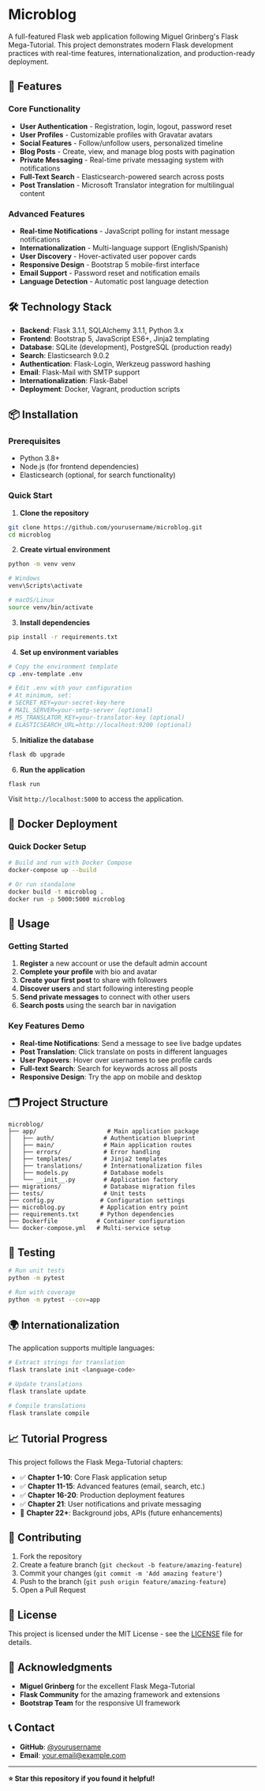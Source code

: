 # Microblog

A full-featured Flask web application following Miguel Grinberg's Flask Mega-Tutorial. This project demonstrates modern Flask development practices with real-time features, internationalization, and production-ready deployment.

## 🚀 Features

### Core Functionality
- **User Authentication** - Registration, login, logout, password reset
- **User Profiles** - Customizable profiles with Gravatar avatars
- **Social Features** - Follow/unfollow users, personalized timeline
- **Blog Posts** - Create, view, and manage blog posts with pagination
- **Private Messaging** - Real-time private messaging system with notifications
- **Full-Text Search** - Elasticsearch-powered search across posts
- **Post Translation** - Microsoft Translator integration for multilingual content

### Advanced Features
- **Real-time Notifications** - JavaScript polling for instant message notifications
- **Internationalization** - Multi-language support (English/Spanish)
- **User Discovery** - Hover-activated user popover cards
- **Responsive Design** - Bootstrap 5 mobile-first interface
- **Email Support** - Password reset and notification emails
- **Language Detection** - Automatic post language detection

## 🛠️ Technology Stack

- **Backend**: Flask 3.1.1, SQLAlchemy 3.1.1, Python 3.x
- **Frontend**: Bootstrap 5, JavaScript ES6+, Jinja2 templating
- **Database**: SQLite (development), PostgreSQL (production ready)
- **Search**: Elasticsearch 9.0.2
- **Authentication**: Flask-Login, Werkzeug password hashing
- **Email**: Flask-Mail with SMTP support
- **Internationalization**: Flask-Babel
- **Deployment**: Docker, Vagrant, production scripts

## 📦 Installation

### Prerequisites
- Python 3.8+
- Node.js (for frontend dependencies)
- Elasticsearch (optional, for search functionality)

### Quick Start

1. **Clone the repository**
```bash
git clone https://github.com/yourusername/microblog.git
cd microblog
```

2. **Create virtual environment**
```bash
python -m venv venv

# Windows
venv\Scripts\activate

# macOS/Linux
source venv/bin/activate
```

3. **Install dependencies**
```bash
pip install -r requirements.txt
```

4. **Set up environment variables**
```bash
# Copy the environment template
cp .env-template .env

# Edit .env with your configuration
# At minimum, set:
# SECRET_KEY=your-secret-key-here
# MAIL_SERVER=your-smtp-server (optional)
# MS_TRANSLATOR_KEY=your-translator-key (optional)
# ELASTICSEARCH_URL=http://localhost:9200 (optional)
```

5. **Initialize the database**
```bash
flask db upgrade
```

6. **Run the application**
```bash
flask run
```

Visit `http://localhost:5000` to access the application.

## 🐳 Docker Deployment

### Quick Docker Setup
```bash
# Build and run with Docker Compose
docker-compose up --build

# Or run standalone
docker build -t microblog .
docker run -p 5000:5000 microblog
```

## 📱 Usage

### Getting Started
1. **Register** a new account or use the default admin account
2. **Complete your profile** with bio and avatar
3. **Create your first post** to share with followers
4. **Discover users** and start following interesting people
5. **Send private messages** to connect with other users
6. **Search posts** using the search bar in navigation

### Key Features Demo
- **Real-time Notifications**: Send a message to see live badge updates
- **Post Translation**: Click translate on posts in different languages
- **User Popovers**: Hover over usernames to see profile cards
- **Full-text Search**: Search for keywords across all posts
- **Responsive Design**: Try the app on mobile and desktop

## 🗂️ Project Structure

```
microblog/
├── app/                    # Main application package
│   ├── auth/              # Authentication blueprint
│   ├── main/              # Main application routes
│   ├── errors/            # Error handling
│   ├── templates/         # Jinja2 templates
│   ├── translations/      # Internationalization files
│   ├── models.py          # Database models
│   └── __init__.py        # Application factory
├── migrations/            # Database migration files
├── tests/                 # Unit tests
├── config.py             # Configuration settings
├── microblog.py          # Application entry point
├── requirements.txt      # Python dependencies
├── Dockerfile           # Container configuration
└── docker-compose.yml   # Multi-service setup
```

## 🧪 Testing

```bash
# Run unit tests
python -m pytest

# Run with coverage
python -m pytest --cov=app
```

## 🌍 Internationalization

The application supports multiple languages:

```bash
# Extract strings for translation
flask translate init <language-code>

# Update translations
flask translate update

# Compile translations
flask translate compile
```

## 📈 Tutorial Progress

This project follows the Flask Mega-Tutorial chapters:

- ✅ **Chapter 1-10**: Core Flask application setup
- ✅ **Chapter 11-15**: Advanced features (email, search, etc.)
- ✅ **Chapter 16-20**: Production deployment features
- ✅ **Chapter 21**: User notifications and private messaging
- 🔄 **Chapter 22+**: Background jobs, APIs (future enhancements)

## 🤝 Contributing

1. Fork the repository
2. Create a feature branch (`git checkout -b feature/amazing-feature`)
3. Commit your changes (`git commit -m 'Add amazing feature'`)
4. Push to the branch (`git push origin feature/amazing-feature`)
5. Open a Pull Request

## 📄 License

This project is licensed under the MIT License - see the [LICENSE](LICENSE) file for details.

## 🙏 Acknowledgments

- **Miguel Grinberg** for the excellent Flask Mega-Tutorial
- **Flask Community** for the amazing framework and extensions
- **Bootstrap Team** for the responsive UI framework

## 📞 Contact

- **GitHub**: [@yourusername](https://github.com/yourusername)
- **Email**: your.email@example.com

---

**⭐ Star this repository if you found it helpful!**